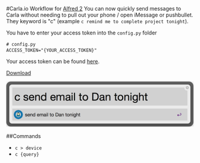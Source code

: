 #Carla.io Workflow for [Alfred 2](http://www.alfredapp.com/)
You can now quickly send messages to Carla without needing to pull out your phone / open iMessage or pushbullet. They keyword is "c" (example ```c remind me to complete project tonight```).

You have to enter your access token into the ```config.py``` folder
````
# config.py
ACCESS_TOKEN="{YOUR_ACCESS_TOKEN}"
````
Your access token can be found [here](https://www.pushbullet.com/account).

[Download](https://github.com/packal/repository/raw/master/com.drive.azai91/google_drive.alfredworkflow)

![inline](./assets/example.png)

##Commands
- ```c > device```
- ```c {query}```
